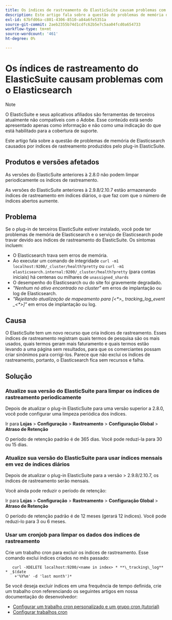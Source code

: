 ```yaml
---
title: Os índices de rastreamento do ElasticSuite causam problemas com o Elasticsearch
description: Este artigo fala sobre a questão de problemas de memória de Elasticsearch causados por índices de rastreamento produzidos pelo plug-in ElasticSuite.
exl-id: 67bfd06a-c801-4306-8510-a84a6fe5351a
source-git-commit: 2aeb2355b74d1cdfc62b5e7c5aa04fcd0a654733
workflow-type: tm+mt
source-wordcount: '461'
ht-degree: 0%

---
```


# Os índices de rastreamento do ElasticSuite causam problemas com o Elasticsearch

>[!NOTE]
>
>O ElasticSuite e seus aplicativos afiliados são ferramentas de terceiros atualmente não compatíveis com o Adobe. Esse conteúdo está sendo apresentado apenas como informação e não como uma indicação do que está habilitado para a cobertura de suporte.

Este artigo fala sobre a questão de problemas de memória de Elasticsearch causados por índices de rastreamento produzidos pelo plug-in ElasticSuite.

## Produtos e versões afetados

As versões do ElasticSuite anteriores à 2.8.0 não podem limpar periodicamente os índices de rastreamento.

As versões do ElasticSuite anteriores à 2.9.8/2.10.7 estão armazenando índices de rastreamento em índices diários, o que faz com que o número de índices abertos aumente.

## Problema

Se o plug-in de terceiros ElasticSuite estiver instalado, você pode ter problemas de memória de Elasticsearch e o serviço de Elasticsearch pode travar devido aos índices de rastreamento do ElasticSuite. Os sintomas incluem:

* O Elasticsearch trava sem erros de memória.
* Ao executar um comando de integridade `curl -m1 localhost:9200/_cluster/health?pretty` ou `curl -m1 elasticsearch.internal:9200/_cluster/health?pretty` (para contas iniciais) há centenas ou milhares de `unassigned_shards`
* O desempenho do Elasticsearch ou do site foi gravemente degradado.
* *&quot;Nenhum nó ativo encontrado no cluster&quot;* em erros de implantação ou log de Elasticsearch.
* *&quot;Rejeitando atualização de mapeamento para [&lt;\*>_ tracking_log_event _&lt;\*>]&quot;* em erros de implantação ou log.

## Causa

O ElasticSuite tem um novo recurso que cria índices de rastreamento. Esses índices de rastreamento registram quais termos de pesquisa são os mais usados, quais termos geram mais faturamento e quais termos estão levando a uma página sem resultados, para que os comerciantes possam criar sinônimos para corrigi-los. Parece que não exclui os índices de rastreamento, portanto, o Elasticsearch fica sem recursos e falha.

## Solução

### Atualize sua versão do ElasticSuite para limpar os índices de rastreamento periodicamente

Depois de atualizar o plug-in ElasticSuite para uma versão superior a 2.8.0, você pode configurar uma limpeza periódica dos índices.

Ir para **Lojas** > **Configuração** > **Rastreamento** > **Configuração Global** > **Atraso de Retenção**

O período de retenção padrão é de 365 dias. Você pode reduzi-la para 30 ou 15 dias.

### Atualize sua versão do ElasticSuite para usar índices mensais em vez de índices diários

Depois de atualizar o plug-in ElasticSuite para a versão > 2.9.8/2.10.7, os índices de rastreamento serão mensais.

Você ainda pode reduzir o período de retenção:

Ir para **Lojas** > **Configuração** > **Rastreamento** > **Configuração Global** > **Atraso de Retenção**

O período de retenção padrão é de 12 meses (gerará 12 índices). Você pode reduzi-lo para 3 ou 6 meses.

### Usar um cronjob para limpar os dados dos índices de rastreamento

Crie um trabalho cron para excluir os índices de rastreamento. Esse comando exclui índices criados no mês passado:

```
   curl -XDELETE localhost:9200/<name in index> * **\_tracking\_log** * _$(date
    +'%Y%m' -d 'last month')*
```

Se você deseja excluir índices em uma frequência de tempo definida, crie um trabalho cron referenciando os seguintes artigos em nossa documentação do desenvolvedor:

* [Configurar um trabalho cron personalizado e um grupo cron (tutorial)](https://experienceleague.adobe.com/pt-br/docs/commerce-operations/configuration-guide/crons/custom-cron-tutorial)
* [Configurar trabalhos cron](https://experienceleague.adobe.com/pt-br/docs/commerce-cloud-service/user-guide/configure/app/properties/crons-property)
